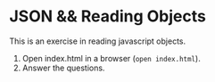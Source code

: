 # JSON && Reading Objects

This is an exercise in reading javascript objects.

1. Open index.html in a browser (`open index.html`).
2. Answer the questions.
